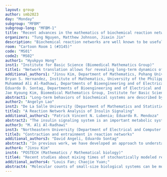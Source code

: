 ```yaml
---
layout: group
author: smb2023
day: "Monday"
subgroup: "MFBM"
subgroup-long: "MFBM-1"
title: "Recent advances in the mathematics of biochemical reaction networks"
organizers: "Tung Nguyen, Matthew Johnson, Jiaxin Jin"
description: "Biochemical reaction networks are well known to be useful in modeling complex systems in biology and chemistry, such as gene regulatory networks and signaling cascades. This mini-symposium will showcase recent advancements in the field of reaction networks with a special focus on the connection between the underlying structure or topology of a reaction network and the possible dynamical behaviors that can emerge from it, including various notions of stability and robustness. The talks will feature applications of reaction networks to microbial interactions, insulin signaling, and synthetic gene circuits. We aim to foster a deeper understanding of the complex interplay between network structure and dynamics, and inspire new avenues of research in the field of mathematical biology."
room: "Cartoon Room 1 (#3145)"
code: "MS01"
code2: "MS02"
author1: "Hyukpyo Hong"
inst1: "Institute for Basic Science (Biomedical Mathematics Group)"
title1: "Network translation allows for revealing long-term dynamics of stochastic reaction networks"
additional_authors1: "Jinsu Kim, Department of Mathematics, Pohang University of Science and Technology;
Bryan S. Hernandez, Institute of Mathematics, University of the Philippines Diliman;
Muhammad Ali Al-Radhawi, Departments of Bioengineering and of Electrical and Computer Engineering, Northeastern University;
Eduardo D. Sontag, Departments of Bioengineering and of Electrical and Computer Engineering, Northeastern University;
Jae Kyoung Kim, Biomedical Mathematics Group, Institute for Basic Science"
abstract1: "Long-term behaviors of biochemical systems are described by steady states in deterministic models and stationary distributions in stochastic models. Their analytic solutions can be obtained for limited cases, such as linear or finite-state systems. Interestingly, analytic solutions can be easily obtained when underlying networks have special topologies, called weak reversibility (WR) and zero deficiency (ZD). However, such desired topological conditions do not hold for the majority of cases. Thus, we propose a method of translating networks to have WR and ZD while preserving the original dynamics was proposed. Additionally, we prove necessary conditions for having WR and ZD after translation. Our method provides a valuable tool for analyzing and understanding the long-term behavior of biochemical systems, and we demonstrate its efficacy with several examples."
author2: "Angelyn Lao"
inst2: "De La Salle University (Department of Mathematics and Statistics)"
title2: "A Reaction Network Analysis of Insulin Signaling"
additional_authors2: "Patrick Vincent N. Lubenia; Eduardo R. Mendoza"
abstract2: "The insulin signaling system is an important metabolic system that initiates the uptake of glucose into the cell. This reduced ability of cells to use available insulin for energy metabolism is viewed as a common factor in diseases such as obesity, type 2 diabetes, metabolic syndrome, and cancer, and more recently to brain insulin resistance in connection with mild cognitive impairment and Alzheimer’s disease (AD). The complexity of the insulin signaling system, both in terms of the number of molecular components involved as well as the intricate combination of positive and negative feedback loops, clearly warrants the application of mathematical modeling and computational tools. This talk presents the construction of the insulin signaling reaction network and the analysis of its robustness and stability using Chemical Reaction Network Theory."
author3: "M. Ali Al-Radhawi"
inst3: "Northeastern University (Department of Electrical and Computer Engineering)"
title3: "Contraction and entrainment in reaction networks"
additional_authors3: "David Angeli, Eduardo Sontag"
abstract3: "In previous work, we have developed an approach to understanding the long-term dynamics of classes of chemical reaction networks, based on “rate-dependent Lyapunov functions”, and developed an effective computational package. In this talk, we show that stronger notions of convergence can be established by proving contraction with respect to non-standard norms. This enables us to show that such networks entrain to periodic inputs. We illustrate our theory with examples from signalling pathways and genetic circuits."
author4: "Jinsu Kim"
inst4: "POSTECH (Mathematics / Mathematical biology)"
title4: "Recent studies about mixing times of stochastically modeled reaction networks"
additional_authors4: "Louis Fan; Chaojie Yuan;"
abstract4: "Molecular counts of small-size biological systems can be modeled with continuous-time Markov chains on infinite positive integer grids with polynomial rates. In this talk, we will discuss recent studies about mixing times of continuous-time Markov chains modeling chemical reaction systems. The mixing time, which indicates the time for the distance between the distribution of the stochastic process and its stationary distribution, is typically investigated with the Lyapunov function method and canonical path method. Recently, we discovered examples that do not lend themselves easily to analysis via those two methods but are shown to have either fast mixing or slow mixing with our new technique."
---
```

